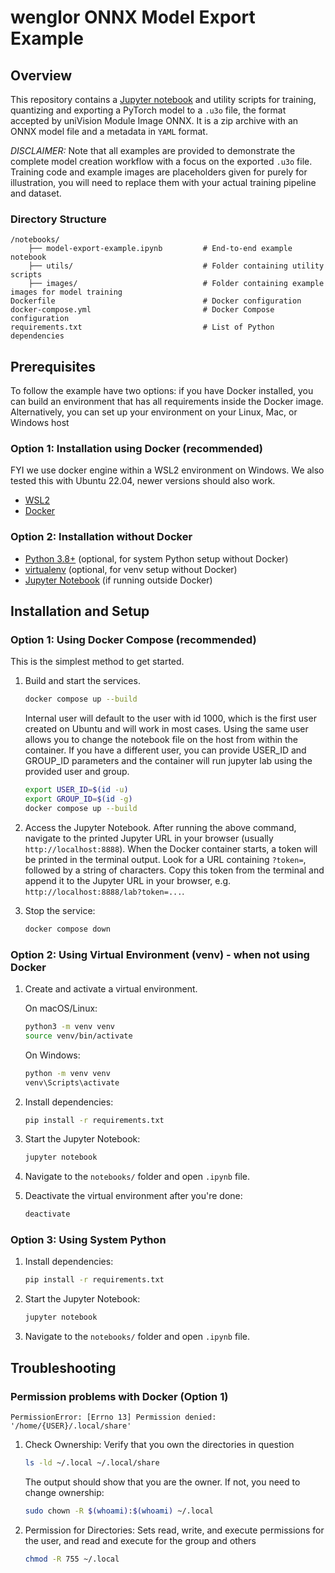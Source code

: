 # wenglor ONNX Model Export Example

## Overview

This repository contains a [Jupyter notebook](notebooks/model-export-example.ipynb) and utility scripts for training, quantizing and exporting a PyTorch model to
a `.u3o` file, the format accepted by uniVision Module Image ONNX. It is a zip archive with an ONNX model file and a metadata in `YAML` format.

*DISCLAIMER:* Note that all examples are provided to demonstrate the complete model creation workflow with a focus on the exported `.u3o` file.
Training code and example images are placeholders given for purely for illustration, you will need to replace them with your actual training pipeline
and dataset.

### Directory Structure

```shell
/notebooks/
    ├── model-export-example.ipynb         # End-to-end example notebook
    ├── utils/                             # Folder containing utility scripts 
    ├── images/                            # Folder containing example images for model training
Dockerfile                                 # Docker configuration
docker-compose.yml                         # Docker Compose configuration
requirements.txt                           # List of Python dependencies
```

## Prerequisites

To follow the example have two options: if you have Docker installed, you can build an environment that has all requirements inside the Docker image. Alternatively, you can set up your environment on your  Linux, Mac, or Windows host

### Option 1: Installation using Docker (recommended)
FYI we use docker engine within a WSL2 environment on Windows. We also tested this with Ubuntu 22.04, newer versions should also work.
- [WSL2](https://learn.microsoft.com/en-us/windows/wsl/install)
- [Docker](https://docs.docker.com/engine/install/)

### Option 2: Installation without Docker

- [Python 3.8+](https://www.python.org/downloads/) (optional, for system Python setup without Docker)
- [virtualenv](https://virtualenv.pypa.io/en/latest/installation.html) (optional, for venv setup without Docker)
- [Jupyter Notebook](https://jupyter.org/install) (if running outside Docker)

## Installation and Setup

### Option 1: Using Docker Compose (recommended)

This is the simplest method to get started.

1. Build and start the services.

   ```bash
   docker compose up --build
   ```

   Internal user will default to the user with id 1000, which is the first user created on Ubuntu and will work in most cases.
   Using the same user allows you to change the notebook file on the host from within the container.
   If you have a different user, you can provide USER_ID and GROUP_ID parameters and the
   container will run jupyter lab using the provided user and group.

   ```bash
   export USER_ID=$(id -u)
   export GROUP_ID=$(id -g)
   docker compose up --build
   ```

2. Access the Jupyter Notebook. After running the above command, navigate to the printed Jupyter URL in your browser (usually `http://localhost:8888`). When the Docker container starts, a token will be printed in the terminal output. Look for a URL containing `?token=`, followed by a string of characters. Copy this token from the terminal and append it to the Jupyter URL in your browser, e.g. `http://localhost:8888/lab?token=...`.

3. Stop the service:

   ```bash
   docker compose down
   ```

### Option 2: Using Virtual Environment (venv) - when not using Docker

1. Create and activate a virtual environment.

   On macOS/Linux:

   ```bash
   python3 -m venv venv
   source venv/bin/activate
   ```

   On Windows:

   ```bash
   python -m venv venv
   venv\Scripts\activate
   ```

2. Install dependencies:

   ```bash
   pip install -r requirements.txt
   ```

3. Start the Jupyter Notebook:

   ```bash
   jupyter notebook
   ```

4. Navigate to the `notebooks/` folder and open `.ipynb` file.

5. Deactivate the virtual environment after you're done:

   ```bash
   deactivate
   ```

### Option 3: Using System Python

1. Install dependencies:

   ```bash
   pip install -r requirements.txt
   ```

2. Start the Jupyter Notebook:

   ```bash
   jupyter notebook
   ```

3. Navigate to the `notebooks/` folder and open `.ipynb` file.

## Troubleshooting

### Permission problems with Docker (Option 1)

`PermissionError: [Errno 13] Permission denied: '/home/{USER}/.local/share'`

   1. Check Ownership:
      Verify that you own the directories in question

      ```bash
      ls -ld ~/.local ~/.local/share
      ```

      The output should show that you are the owner. If not, you need to change ownership:

      ```bash
      sudo chown -R $(whoami):$(whoami) ~/.local
      ```

   2. Permission for Directories:
      Sets read, write, and execute permissions for the user, and read and execute for the group and others

      ```bash
      chmod -R 755 ~/.local
      ```
